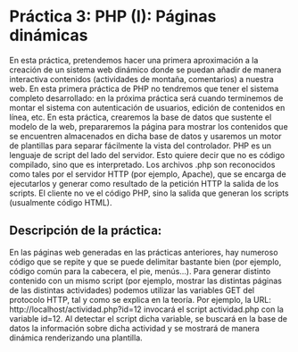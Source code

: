# Práctica 3: PHP (I): Páginas dinámicas
En esta práctica, pretendemos hacer una primera aproximación a la creación de un sistema web dinámico donde se puedan añadir de manera interactiva contenidos (actividades de montaña, comentarios) a nuestra web. En esta primera práctica de PHP no tendremos que tener el sistema completo desarrollado: en la próxima práctica será cuando terminemos de montar el sistema con autenticación de usuarios, edición de contenidos en línea, etc. En esta práctica, crearemos la base de datos que sustente el modelo de la web, prepararemos la página para mostrar los contenidos que se encuentren almacenados en dicha base de datos y usaremos un motor de plantillas para separar fácilmente la vista del controlador.
PHP es un lenguaje de script del lado del servidor. Esto quiere decir que no es código compilado, sino que es interpretado. Los archivos .php son reconocidos como tales por el servidor HTTP (por ejemplo, Apache), que se encarga de ejecutarlos y generar como resultado de la petición HTTP la salida de los scripts. El cliente no ve el código PHP, sino la salida que generan los scripts (usualmente código HTML).

## Descripción de la práctica:
En las páginas web generadas en las prácticas anteriores, hay numeroso código que se repite y que se puede delimitar bastante bien (por ejemplo, código común para la cabecera, el pie, menús...). Para generar distinto contenido con un mismo script (por ejemplo, mostrar las distintas páginas de las distintas actividades) podemos utilizar las variables GET del protocolo HTTP, tal y como se explica en la teoría. Por ejemplo, la URL: http://localhost/actividad.php?id=12 invocará el script actividad.php con la variable id=12. Al detectar el script dicha variable, se buscará en la base de datos la información sobre dicha actividad y se mostrará de manera dinámica renderizando una plantilla.